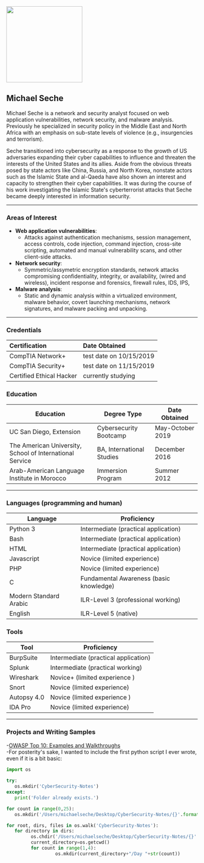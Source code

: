 <img src="https://d33wubrfki0l68.cloudfront.net/b46b9334e82ad238c35bf7d0bac1d97e9e295a26/186f7/wordpress/wp-content/uploads/2000/09/exotic-peacock.jpg" width="200" height="200">

## Michael Seche

Michael Seche is a network and security analyst focused on web application vulnerabilities, network security, and malware analysis. Previously he specialized in security policy in the Middle East and North Africa with an emphasis on sub-state levels of violence (e.g., insurgencies and terrorism).

Seche transitioned into cybersecurity as a response to the growth of US adversaries expanding their cyber capabilities to influence and threaten the interests of the United States and its allies. Aside from the obvious threats posed by state actors like China, Russia, and North Korea, nonstate actors such as the Islamic State and al-Qaeda have also shown an interest and capacity to strengthen their cyber capabilities. It was during the course of his work investigating the Islamic State's cyberterrorist attacks that Seche became deeply interested in information security.

---

### Areas of Interest
* **Web application vulnerabilities**:                     
  - Attacks against authentication mechanisms, session management, access controls, code injection, command injection, cross-site scripting, automated and manual vulnerability scans, and other client-side attacks.         
* **Network security**:                       
  - Symmetric/assymetric encryption standards, network attacks compromising confidentiality, integrity, or availability, (wired and wireless), incident response and forensics, firewall rules, IDS, IPS,          
* **Malware analysis**:                  
  - Static and dynamic analysis within a virtualized environment, malware behavior, covert launching mechanisms, network signatures, and malware packing and unpacking.

---

### Credentials

| Certification | Date Obtained |       
| :------------ | :------------ |   
| CompTIA Network+ | test date on 10/15/2019 |    
| CompTIA Security+ | test date on 11/15/2019 |   
| Certified Ethical Hacker | currently studying | 

### Education

Education | Degree Type | Date Obtained 
------------ | ------------- | -------------
UC San Diego, Extension | Cybersecurity Bootcamp | May-October 2019
The American University, School of International Service | BA, International Studies | December 2016
Arab-American Language Institute in Morocco | Immersion Program | Summer 2012

---

### Languages (programming and human)

Language | Proficiency
------------ | ------------
Python 3 | Intermediate (practical application)
Bash | Intermediate (practical application)
HTML | Intermediate (practical application)
Javascript | Novice (limited experience)
PHP | Novice (limited experience)
C | Fundamental Awareness (basic knowledge)
Modern Standard Arabic | ILR-Level 3 (professional working)
English | ILR-Level 5 (native) 

### Tools

Tool | Proficiency
------------ | ------------
BurpSuite | Intermediate (practical application)
Splunk | Intermediate (practical working)
Wireshark | Novice+ (limited experience )
Snort | Novice (limited experience)
Autopsy 4.0 | Novice (limited experience )
IDA Pro | Novice (limited experience)

---

### Projects and Writing Samples
-[OWASP Top 10: Examples and Walkthroughs](https://github.com/mseche/mseche.github.io/tree/master/_posts/OWASP.md)       
-For posterity's sake, I wanted to include the first python script I ever wrote, even if it is a bit basic:  

```python
import os
         
try:
   os.mkdir('CyberSecurity-Notes')
except:
   print('Folder already exists.')

for count in range(0,25):
   os.mkdir('/Users/michaelseche/Desktop/CyberSecurity-Notes/{}'.format("Week "+str(count+1)))

for root, dirs, files in os.walk('CyberSecurity-Notes'):
   for directory in dirs:
         os.chdir('/Users/michaelseche/Desktop/CyberSecurity-Notes/{}'.format(directory))
         current_directory=os.getcwd()
         for count in range(1,4):
                  os.mkdir(current_directory+"/Day "+str(count))
```
            
<!---[Home Network Map](linktobeadded)--->


